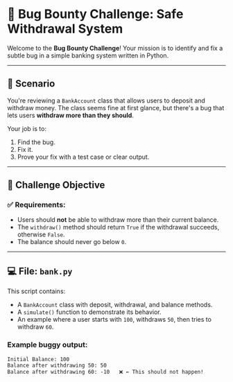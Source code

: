 # 🐞 Bug Bounty Challenge: Safe Withdrawal System

Welcome to the **Bug Bounty Challenge**! Your mission is to identify and fix a subtle bug in a simple banking system written in Python.

---

## 💼 Scenario

You're reviewing a `BankAccount` class that allows users to deposit and withdraw money. The class seems fine at first glance, but there's a bug that lets users **withdraw more than they should**.

Your job is to:

1. Find the bug.
2. Fix it.
3. Prove your fix with a test case or clear output.

---

## 🧠 Challenge Objective

### ✅ Requirements:

- Users should **not** be able to withdraw more than their current balance.
- The `withdraw()` method should return `True` if the withdrawal succeeds, otherwise `False`.
- The balance should never go below `0`.

---

## 💻 File: `bank.py`

This script contains:

- A `BankAccount` class with deposit, withdrawal, and balance methods.
- A `simulate()` function to demonstrate its behavior.
- An example where a user starts with `100`, withdraws `50`, then tries to withdraw `60`.

### Example buggy output:
```txt
Initial Balance: 100
Balance after withdrawing 50: 50
Balance after withdrawing 60: -10   ❌ ← This should not happen!
